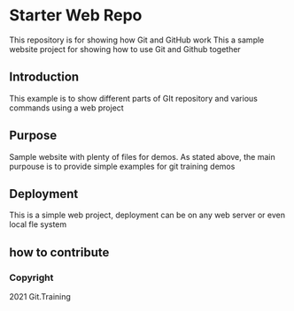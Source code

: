 # Starter Web Repo

This repository is for showing how Git and GitHub work
This a sample website project for showing how to use Git and Github together

## Introduction
This example is to show different parts of GIt repository and various commands using a web project

## Purpose

Sample website with plenty of files for demos.
As stated above, the main purpouse is to provide simple examples for git training demos

## Deployment
This is a simple web project, deployment can be on any web server or even local fle system

## how to contribute

### Copyright
2021 Git.Training
